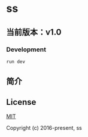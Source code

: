 # ss

## 当前版本：v1.0

### Development
```bush
run dev
```

## 简介

## License
[MIT](http://opensource.org/licenses/MIT)

Copyright (c) 2016-present, ss
